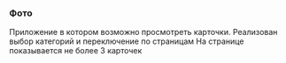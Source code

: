 ### Фото

Приложение в котором возможно просмотреть карточки. Реализован выбор категорий и переключение по страницам
На странице показывается не более 3 карточек 